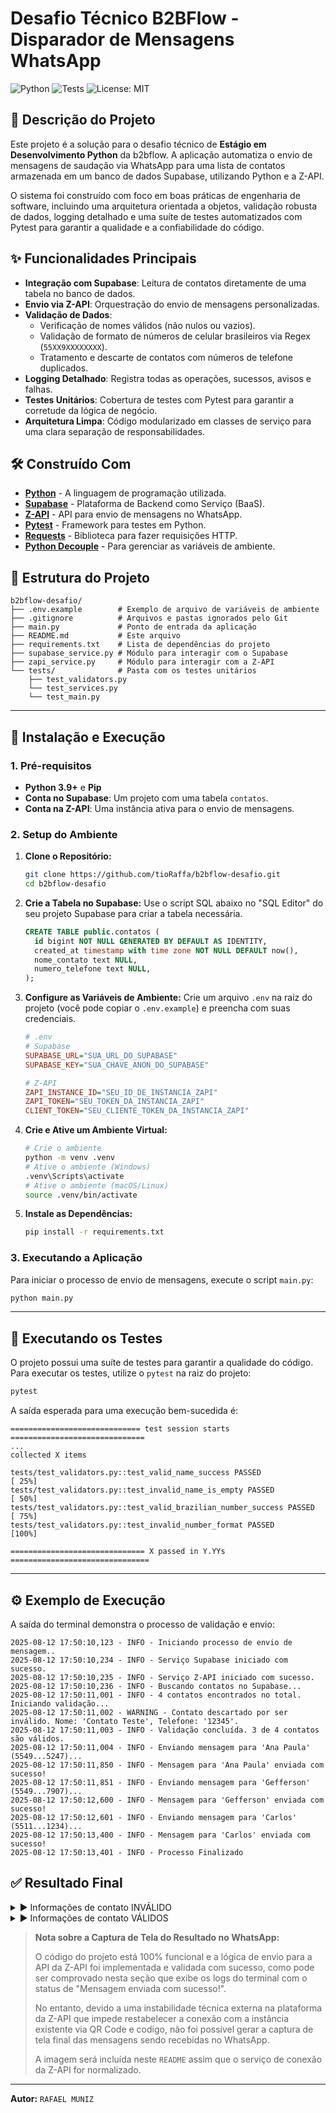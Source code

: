 # Desafio Técnico B2BFlow - Disparador de Mensagens WhatsApp

![Python](https://img.shields.io/badge/python-3.9+-blue.svg)
![Tests](https://img.shields.io/badge/tests-pytest-green.svg)
![License: MIT](https://img.shields.io/badge/License-MIT-yellow.svg)

## 📄 Descrição do Projeto

Este projeto é a solução para o desafio técnico de **Estágio em Desenvolvimento Python** da b2bflow. A aplicação automatiza o envio de mensagens de saudação via WhatsApp para uma lista de contatos armazenada em um banco de dados Supabase, utilizando Python e a Z-API.

O sistema foi construído com foco em boas práticas de engenharia de software, incluindo uma arquitetura orientada a objetos, validação robusta de dados, logging detalhado e uma suíte de testes automatizados com Pytest para garantir a qualidade e a confiabilidade do código.

## ✨ Funcionalidades Principais

- **Integração com Supabase**: Leitura de contatos diretamente de uma tabela no banco de dados.
- **Envio via Z-API**: Orquestração do envio de mensagens personalizadas.
- **Validação de Dados**:
    - Verificação de nomes válidos (não nulos ou vazios).
    - Validação de formato de números de celular brasileiros via Regex (`55XX9XXXXXXXX`).
    - Tratamento e descarte de contatos com números de telefone duplicados.
- **Logging Detalhado**: Registra todas as operações, sucessos, avisos e falhas.
- **Testes Unitários**: Cobertura de testes com Pytest para garantir a corretude da lógica de negócio.
- **Arquitetura Limpa**: Código modularizado em classes de serviço para uma clara separação de responsabilidades.

## 🛠️ Construído Com

- **[Python](https://www.python.org/)** - A linguagem de programação utilizada.
- **[Supabase](https://supabase.com/)** - Plataforma de Backend como Serviço (BaaS).
- **[Z-API](https://www.z-api.io/)** - API para envio de mensagens no WhatsApp.
- **[Pytest](https://docs.pytest.org/en/7.1.x/)** - Framework para testes em Python.
- **[Requests](https://requests.readthedocs.io/en/latest/)** - Biblioteca para fazer requisições HTTP.
- **[Python Decouple](https://pypi.org/project/python-decouple/)** - Para gerenciar as variáveis de ambiente.

## 📂 Estrutura do Projeto

```
b2bflow-desafio/
├── .env.example        # Exemplo de arquivo de variáveis de ambiente
├── .gitignore          # Arquivos e pastas ignorados pelo Git
├── main.py             # Ponto de entrada da aplicação
├── README.md           # Este arquivo
├── requirements.txt    # Lista de dependências do projeto
├── supabase_service.py # Módulo para interagir com o Supabase
├── zapi_service.py     # Módulo para interagir com a Z-API
└── tests/              # Pasta com os testes unitários
    ├── test_validators.py
    └── test_services.py
    └── test_main.py
```

---
## 🚀 Instalação e Execução

### 1. Pré-requisitos
- **Python 3.9+** e **Pip**
- **Conta no Supabase**: Um projeto com uma tabela `contatos`.
- **Conta na Z-API**: Uma instância ativa para o envio de mensagens.

### 2. Setup do Ambiente

1.  **Clone o Repositório:**
    ```bash
    git clone https://github.com/tioRaffa/b2bflow-desafio.git
    cd b2bflow-desafio
    ```

2.  **Crie a Tabela no Supabase:**
    Use o script SQL abaixo no "SQL Editor" do seu projeto Supabase para criar a tabela necessária.
    ```sql
    CREATE TABLE public.contatos (
      id bigint NOT NULL GENERATED BY DEFAULT AS IDENTITY,
      created_at timestamp with time zone NOT NULL DEFAULT now(),
      nome_contato text NULL,
      numero_telefone text NULL,
    );
    ```

3.  **Configure as Variáveis de Ambiente:**
    Crie um arquivo `.env` na raiz do projeto (você pode copiar o `.env.example`) e preencha com suas credenciais.
    ```ini
    # .env
    # Supabase
    SUPABASE_URL="SUA_URL_DO_SUPABASE"
    SUPABASE_KEY="SUA_CHAVE_ANON_DO_SUPABASE"

    # Z-API
    ZAPI_INSTANCE_ID="SEU_ID_DE_INSTANCIA_ZAPI"
    ZAPI_TOKEN="SEU_TOKEN_DA_INSTANCIA_ZAPI"
    CLIENT_TOKEN="SEU_CLIENTE_TOKEN_DA_INSTANCIA_ZAPI"
    ```

4.  **Crie e Ative um Ambiente Virtual:**
    ```bash
    # Crie o ambiente
    python -m venv .venv
    # Ative o ambiente (Windows)
    .venv\Scripts\activate
    # Ative o ambiente (macOS/Linux)
    source .venv/bin/activate
    ```

5.  **Instale as Dependências:**
    ```bash
    pip install -r requirements.txt
    ```

### 3. Executando a Aplicação
Para iniciar o processo de envio de mensagens, execute o script `main.py`:
```bash
python main.py
```

---
## 🧪 Executando os Testes

O projeto possui uma suíte de testes para garantir a qualidade do código. Para executar os testes, utilize o `pytest` na raiz do projeto:

```bash
pytest
```
A saída esperada para uma execução bem-sucedida é:
```text
============================= test session starts ==============================
...
collected X items

tests/test_validators.py::test_valid_name_success PASSED                  [ 25%]
tests/test_validators.py::test_invalid_name_is_empty PASSED               [ 50%]
tests/test_validators.py::test_valid_brazilian_number_success PASSED      [ 75%]
tests/test_validators.py::test_invalid_number_format PASSED               [100%]

============================== X passed in Y.YYs ===============================
```

---
## ⚙️ Exemplo de Execução
A saída do terminal demonstra o processo de validação e envio:
```text
2025-08-12 17:50:10,123 - INFO - Iniciando processo de envio de mensagem..
2025-08-12 17:50:10,234 - INFO - Serviço Supabase iniciado com sucesso.
2025-08-12 17:50:10,235 - INFO - Serviço Z-API iniciado com sucesso.
2025-08-12 17:50:10,236 - INFO - Buscando contatos no Supabase...
2025-08-12 17:50:11,001 - INFO - 4 contatos encontrados no total. Iniciando validação...
2025-08-12 17:50:11,002 - WARNING - Contato descartado por ser inválido. Nome: 'Contato Teste', Telefone: '12345'.
2025-08-12 17:50:11,003 - INFO - Validação concluída. 3 de 4 contatos são válidos.
2025-08-12 17:50:11,004 - INFO - Enviando mensagem para 'Ana Paula' (5549...5247)...
2025-08-12 17:50:11,850 - INFO - Mensagem para 'Ana Paula' enviada com sucesso!
2025-08-12 17:50:11,851 - INFO - Enviando mensagem para 'Gefferson' (5549...7907)...
2025-08-12 17:50:12,600 - INFO - Mensagem para 'Gefferson' enviada com sucesso!
2025-08-12 17:50:12,601 - INFO - Enviando mensagem para 'Carlos' (5511...1234)...
2025-08-12 17:50:13,400 - INFO - Mensagem para 'Carlos' enviada com sucesso!
2025-08-12 17:50:13,401 - INFO - Processo Finalizado
```

## ✅ Resultado Final
<details>
  <summary>▶️ Informações de contato INVÁLIDO </summary>
  <img width="1392" height="239" alt="Image" src="https://github.com/user-attachments/assets/995bbd89-b507-4948-b198-a5b2fb36c16c" />
</details>
<details>
  <summary>▶️ Informações de contato VÁLIDOS </summary>
  <img width="1380" height="330" alt="Image" src="https://github.com/user-attachments/assets/159f1995-daa3-4da3-a395-e32dc26c80d7" />
</details>

> **Nota sobre a Captura de Tela do Resultado no WhatsApp:**
>
> O código do projeto está 100% funcional e a lógica de envio para a API da Z-API foi implementada e validada com sucesso, como pode ser comprovado nesta seção que exibe os logs do terminal com o status de "Mensagem enviada com sucesso!".
>
> No entanto, devido a uma instabilidade técnica externa na plataforma da Z-API que impede restabelecer a conexão com a instância existente via QR Code e codigo, não foi possível gerar a captura de tela final das mensagens sendo recebidas no WhatsApp.
>
> A imagem será incluída neste `README` assim que o serviço de conexão da Z-API for normalizado.

---

**Autor:** `RAFAEL MUNIZ`
